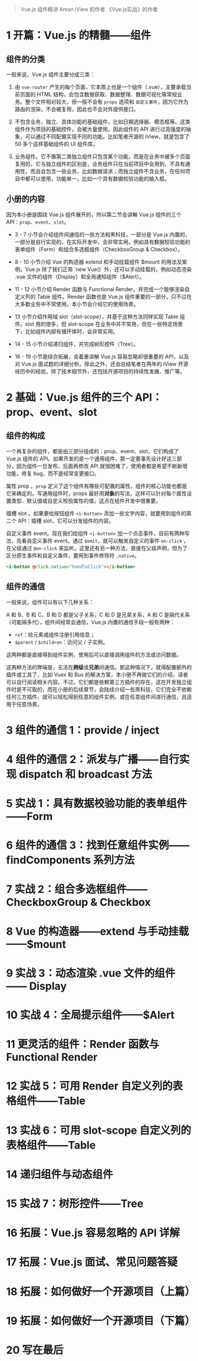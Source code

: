 > Vue.js 组件精讲
> Aresn iView 的作者 《Vue.js实战》的作者

# 1 开篇：Vue.js 的精髓——组件

## 组件的分类

一般来说，Vue.js 组件主要分成三类：

1. 由 `vue-router` 产生的每个页面，它本质上也是一个组件（.vue），主要承载当前页面的 HTML 结构，会包含数据获取、数据整理、数据可视化等常规业务。整个文件相对较大，但一般不会有 `props` 选项和 `自定义事件`，因为它作为路由的渲染，不会被复用，因此也不会对外提供接口。

2. 不包含业务，独立、具体功能的基础组件，比如日期选择器、模态框等。这类组件作为项目的基础控件，会被大量使用，因此组件的 API 进行过高强度的抽象，可以通过不同配置实现不同的功能。比如笔者开源的 iView，就是包含了 50 多个这样基础组件的 UI 组件库。

3. 业务组件。它不像第二类独立组件只包含某个功能，而是在业务中被多个页面复用的，它与独立组件的区别是，业务组件只在当前项目中会用到，不具有通用性，而且会包含一些业务，比如数据请求；而独立组件不含业务，在任何项目中都可以使用，功能单一，比如一个具有数据校验功能的输入框。

## 小册的内容

因为本小册是围绕 Vue.js 组件展开的，所以第二节会讲解 Vue.js 组件的三个 API：`prop`、`event`、`slot`。

- 3 - 7 小节会介绍组件间通信的一些方法和黑科技，一部分是 Vue.js 内置的，一部分是自行实现的，在实际开发中，会非常实用。例如具有数据校验功能的表单组件（Form）和组合多选框组件（CheckboxGroup & Checkbox）。

- 8 - 10 小节介绍 Vue 的构造器 extend 和手动挂载组件 $mount 的用法及案例。Vue.js 除了我们正常 `new Vue()` 外，还可以手动挂载的，例如动态渲染 .vue 文件的组件（Display）和全局通知组件（$Alert）。

- 11 - 12 小节介绍 Render 函数与 Functional Render，并完成一个能够渲染自定义列的 Table 组件。Render 函数也是 Vue.js 组件重要的一部分，只不过在大多数业务中不常使用。本小节会介绍它的使用场景。

- 13 小节介绍作用域 slot（slot-scope），并基于这种方法同样实现 Table 组件。slot 用的很多，但 slot-scope  在业务中并不常用，但在一些特定场景下，比如组件内部有循环体时，会非常实用。

- 14 - 15 小节介绍递归组件，并完成树形控件（Tree）。

- 16 - 19 小节是综合拓展，会着重讲解 Vue.js 容易忽略却很重要的 API，以及对 Vue.js 面试题的详细分析。除此之外，还会总结笔者在两年的 iView 开源经历中的经验，除了技术细节外，还包括开源项目的持续性发展、推广等。

# 2 基础：Vue.js 组件的三个 API：prop、event、slot

## 组件的构成

一个再复杂的组件，都是由三部分组成的：prop、event、slot，它们构成了 Vue.js 组件的 API。如果开发的是一个通用组件，那一定要事先设计好这三部分，因为组件一旦发布，后面再修改 API 就很困难了，使用者都是希望不断新增功能，修复 bug，而不是经常变更接口。

属性 prop 。`prop` 定义了这个组件有哪些可配置的属性，组件的核心功能也都是它来确定的。写通用组件时，props 最好用**对象**的写法，这样可以针对每个属性设置类型、默认值或自定义校验属性的值，这点在组件开发中很重要。

插槽 slot 。如果要给按钮组件 `<i-button>` 添加一些文字内容，就要用到组件的第二个 API：插槽 slot，它可以分发组件的内容。

自定义事件 event。现在我们给组件 `<i-button>` 加一个点击事件，目前有两种写法，先看自定义事件 event。通过 `$emit`，就可以触发自定义的事件 `on-click` ，在父级通过 `@on-click` 来监听。这里还有另一种方法，直接在父级声明，但为了区分原生事件和自定义事件，要用到事件修饰符 `.native`。

```html
<i-button @click.native="handleClick"></i-button>
```

## 组件的通信

一般来说，组件可以有以下几种关系：

A 和 B、B 和 C、B 和 D 都是父子关系，C 和 D 是兄弟关系，A 和 C 是隔代关系（可能隔多代）。组件间经常会通信，Vue.js 内置的通信手段一般有两种：

- `ref`：给元素或组件注册引用信息；
- `$parent` / `$children`：访问父 / 子实例。

这两种都是直接得到组件实例，使用后可以直接调用组件的方法或访问数据。

这两种方法的弊端是，无法在**跨级**或**兄弟**间通信。那这种情况下，就得配置额外的插件或工具了，比如 Vuex 和 Bus 的解决方案，本小册不再做它们的介绍，读者可以自行阅读相关内容。不过，它们都是依赖第三方插件的存在，这在开发独立组件时是不可取的，而在小册的后续章节，会陆续介绍一些黑科技，它们完全不依赖任何三方插件，就可以轻松得到任意的组件实例，或在任意组件间进行通信，且适用于任意场景。

# 3 组件的通信 1：provide / inject
# 4 组件的通信 2：派发与广播——自行实现 dispatch 和 broadcast 方法
# 5 实战 1：具有数据校验功能的表单组件——Form
# 6 组件的通信 3：找到任意组件实例——findComponents 系列方法
# 7 实战 2：组合多选框组件——CheckboxGroup & Checkbox
# 8 Vue 的构造器——extend 与手动挂载——$mount
# 9 实战 3：动态渲染 .vue 文件的组件—— Display
# 10 实战 4：全局提示组件——$Alert
# 11 更灵活的组件：Render 函数与 Functional Render
# 12 实战 5：可用 Render 自定义列的表格组件——Table
# 13 实战 6：可用 slot-scope 自定义列的表格组件——Table
# 14 递归组件与动态组件
# 15 实战 7：树形控件——Tree
# 16 拓展：Vue.js 容易忽略的 API 详解
# 17 拓展：Vue.js 面试、常见问题答疑
# 18 拓展：如何做好一个开源项目（上篇）
# 19 拓展：如何做好一个开源项目（下篇）
# 20 写在最后